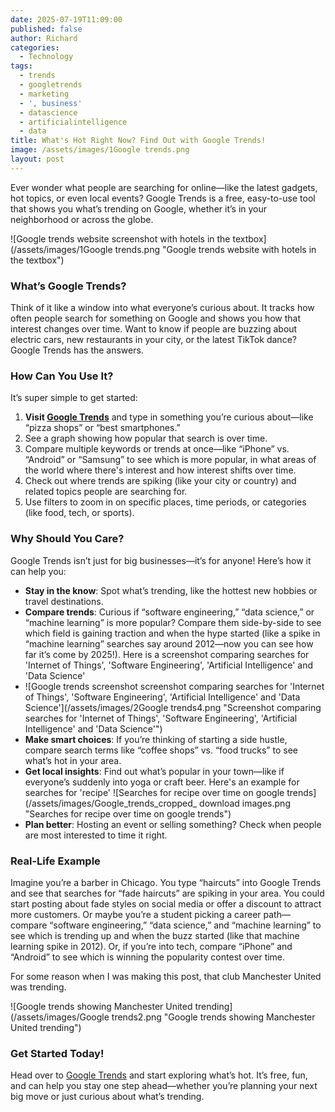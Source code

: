 ```yaml
---
date: 2025-07-19T11:09:00
published: false
author: Richard
categories:
  - Technology
tags:
  - trends
  - googletrends
  - marketing
  - ', business'
  - datascience
  - artificialintelligence
  - data
title: What's Hot Right Now? Find Out with Google Trends!
image: /assets/images/1Google trends.png
layout: post
---
```

Ever wonder what people are searching for online—like the latest gadgets, hot topics, or even local events? Google Trends is a free, easy-to-use tool that shows you what’s trending on Google, whether it’s in your neighborhood or across the globe.

![Google trends website screenshot with hotels in the textbox](/assets/images/1Google trends.png "Google trends website with hotels in the textbox")

### What’s Google Trends?

Think of it like a window into what everyone’s curious about. It tracks how often people search for something on Google and shows you how that interest changes over time. Want to know if people are buzzing about electric cars, new restaurants in your city, or the latest TikTok dance? Google Trends has the answers.

### How Can You Use It?

It’s super simple to get started:

1. **Visit&#32;[Google Trends](https://trends.google.com/)** and type in something you’re curious about—like “pizza shops” or “best smartphones.”
2. See a graph showing how popular that search is over time.
3. Compare multiple keywords or trends at once—like “iPhone” vs. “Android” or “Samsung” to see which is more popular, in what areas of the world where there's interest and how interest shifts over time.
4. Check out where trends are spiking (like your city or country) and related topics people are searching for.
5. Use filters to zoom in on specific places, time periods, or categories (like food, tech, or sports).

### Why Should You Care?

Google Trends isn’t just for big businesses—it’s for anyone! Here’s how it can help you:

- **Stay in the know**: Spot what’s trending, like the hottest new hobbies or travel destinations.
- **Compare trends**: Curious if “software engineering,” “data science,” or “machine learning” is more popular? Compare them side-by-side to see which field is gaining traction and when the hype started (like a spike in “machine learning” searches say around 2012—now you can see how far it’s come by 2025!). Here is a screenshot comparing searches for 'Internet of Things', 'Software Engineering', 'Artificial Intelligence' and 'Data Science'
- ![Google trends screenshot screenshot comparing searches for 'Internet of Things', 'Software Engineering', 'Artificial Intelligence' and 'Data Science'](/assets/images/2Google trends4.png "Screenshot comparing searches for 'Internet of Things', 'Software Engineering', 'Artificial Intelligence' and 'Data Science'")
- **Make smart choices**: If you’re thinking of starting a side hustle, compare search terms like “coffee shops” vs. “food trucks” to see what’s hot in your area.
- **Get local insights**: Find out what’s popular in your town—like if everyone’s suddenly into yoga or craft beer. Here's an example for searches for 'recipe'
![Searches for recipe over time on google trends](/assets/images/Google_trends_cropped_ download images.png "Searches for recipe over time on google trends")
- **Plan better**: Hosting an event or selling something? Check when people are most interested to time it right.

### Real-Life Example

Imagine you’re a barber in Chicago. You type “haircuts” into Google Trends and see that searches for “fade haircuts” are spiking in your area. You could start posting about fade styles on social media or offer a discount to attract more customers. Or maybe you’re a student picking a career path—compare “software engineering,” “data science,” and “machine learning” to see which is trending up and when the buzz started (like that machine learning spike in 2012). Or, if you’re into tech, compare “iPhone” and “Android” to see which is winning the popularity contest over time.

For some reason when I was making this post, that club Manchester United was trending.

![Google trends showing Manchester United trending](/assets/images/Google trends2.png "Google trends showing Manchester United trending")

### Get Started Today!

Head over to [Google Trends](https://trends.google.com/) and start exploring what’s hot. It’s free, fun, and can help you stay one step ahead—whether you’re planning your next big move or just curious about what’s trending.
